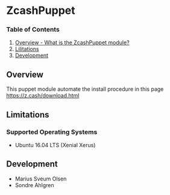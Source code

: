 # ZcashPuppet

### Table of Contents

1. [Overview - What is the ZcashPuppet module?](#Overview)
2. [Lilitations](#Limitations)
3. [Development](#Development)

## Overview

This puppet module automate the install procedure in this page https://z.cash/download.html

## Limitations

### Supported Operating Systems

* Ubuntu 16.04 LTS (Xenial Xerus)

## Development

* Marius Sveum Olsen
* Sondre Ahlgren